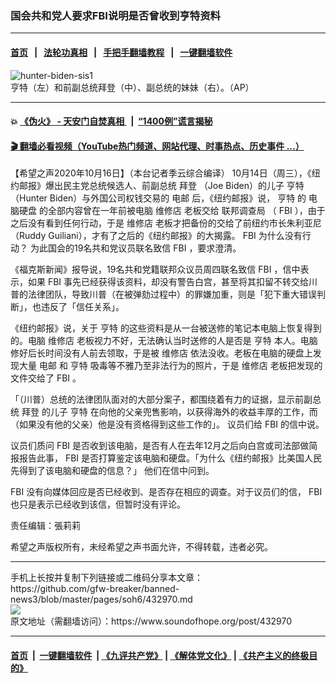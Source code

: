 ### 国会共和党人要求FBI说明是否曾收到亨特资料
------------------------

#### [首页](https://github.com/gfw-breaker/banned-news3/blob/master/README.md) &nbsp;&nbsp;|&nbsp;&nbsp; [法轮功真相](https://github.com/begood0513/basic/blob/master/README.md)  &nbsp;&nbsp;|&nbsp;&nbsp; [手把手翻墙教程](https://github.com/gfw-breaker/guides/wiki)  &nbsp;&nbsp;|&nbsp;&nbsp; [一键翻墙软件](https://github.com/gfw-breaker/nogfw/blob/master/README.md)  



<div><img alt="hunter-biden-sis1" src="https://img.soundofhope.org/2020-10/hunter-biden-sis1-1602891598826.jpg"/>
<br/><figcaption class="caption">
 亨特（左）和前副总统拜登（中）、副总统的妹妹（右）。（AP）
</figcaption></div><hr/>

#### 💥 [《伪火》 - 天安门自焚真相 ](http://158.247.195.190:10000/videos/blog/weihuo.html)&nbsp; |&nbsp; [“1400例”谎言揭秘  ](http://158.247.195.190:10000/videos/blog/jiexi1400.html)

#### [ 🎬  翻墙必看视频（YouTube热门频道、网站代理、时事热点、历史事件 ...）](https://github.com/gfw-breaker/links/blob/master/banned.md)

<div><div class="Content__Wrapper sc-1bvya0-0 grZQxZ">
 <p class="meta-top">
  <span class="meta">
   【希望之声2020年10月16日】（本台记者季云综合编译）
  </span>
  10月14日（周三），《纽约邮报》爆出民主党总统候选人、前副总统
  <ok href="/term/3365">
   拜登
  </ok>
  （Joe Biden）的儿子
  <ok href="/term/104114">
   亨特
  </ok>
  （Hunter Biden）与外国公司权钱交易的
  <ok href="/term/13393">
   电邮
  </ok>
  后，《纽约邮报》说，
  <ok href="/term/104114">
   亨特
  </ok>
  的
  <ok href="/term/398380">
   电脑硬盘
  </ok>
  的全部内容曾在一年前被电脑
  <ok href="/term/399442">
   维修店
  </ok>
  老板交给
  <ok href="/term/13392">
   联邦调查局
  </ok>
  （
  <ok href="/term/1952">
   FBI
  </ok>
  ），由于之后没有看到任何行动，于是
  <ok href="/term/399442">
   维修店
  </ok>
  老板才把备份的交给了前纽约市长朱利亚尼（Ruddy Guiliani），才有了之后的《纽约邮报》的大揭露。
  <ok href="/term/1952">
   FBI
  </ok>
  为什么没有行动？ 为此国会的19名共和党议员联名致信
  <ok href="/term/1952">
   FBI
  </ok>
  ，要求澄清。
 </p>
 <p>
  《福克斯新闻》报导说，19名共和党籍联邦众议员周四联名致信
  <ok href="/term/1952">
   FBI
  </ok>
  ，信中表示，如果
  <ok href="/term/1952">
   FBI
  </ok>
  事先已经获得该资料，却没有警告白宫，甚至将其扣留不转交给川普的法律团队，导致川普（在被弹劾过程中）的罪嫌加重，则是「犯下重大错误判断」，也违反了「信任关系」。
 </p>
 <div class="AD_Embed__Wrap-sc-1xslmin-0 igMuqX module desktop">
  <div>
  </div>
 </div>
 <p>
  《纽约邮报》说，关于
  <ok href="/term/104114">
   亨特
  </ok>
  的这些资料是从一台被送修的笔记本电脑上恢复得到的。电脑
  <ok href="/term/399442">
   维修店
  </ok>
  老板视力不好，无法确认当时送修的人是否是
  <ok href="/term/104114">
   亨特
  </ok>
  本人。电脑修好后长时间没有人前去领取，于是被
  <ok href="/term/399442">
   维修店
  </ok>
  依法没收。老板在电脑的硬盘上发现大量
  <ok href="/term/13393">
   电邮
  </ok>
  和
  <ok href="/term/104114">
   亨特
  </ok>
  吸毒等不雅乃至非法行为的照片，于是
  <ok href="/term/399442">
   维修店
  </ok>
  老板把发现的文件交给了
  <ok href="/term/1952">
   FBI
  </ok>
  。
 </p>
 <p>
  「（川普）总统的法律团队面对的大部分案子，都围绕着有力的证据，显示前副总统
  <ok href="/term/3365">
   拜登
  </ok>
  的儿子
  <ok href="/term/104114">
   亨特
  </ok>
  在向他的父亲兜售影响，以获得海外的收益丰厚的工作，而（如果没有他的父亲）他是没有资格得到这些工作的」。 议员们给
  <ok href="/term/1952">
   FBI
  </ok>
  的信中说。
 </p>
 <p>
  议员们质问
  <ok href="/term/1952">
   FBI
  </ok>
  是否收到该电脑，是否有人在去年12月之后向白宫或司法部做简报报告此事，
  <ok href="/term/1952">
   FBI
  </ok>
  是否打算鉴定该电脑和硬盘。「为什么《纽约邮报》比美国人民先得到了该电脑和硬盘的信息？」 他们在信中问到。
 </p>
 <p>
  <ok href="/term/1952">
   FBI
  </ok>
  没有向媒体回应是否已经收到、是否存在相应的调查。对于议员们的信，
  <ok href="/term/1952">
   FBI
  </ok>
  也只是表示已经收到该信，但暂时没有评论。
 </p>
 <p class="meta-btm">
  责任编辑：張莉莉
 </p>
 <p class="meta-btm">
  希望之声版权所有，未经希望之声书面允许，不得转载，违者必究。
 </p>
</div>
</div>
<hr/>
手机上长按并复制下列链接或二维码分享本文章：<br/>
https://github.com/gfw-breaker/banned-news3/blob/master/pages/soh6/432970.md <br/>
<a href='https://github.com/gfw-breaker/banned-news3/blob/master/pages/soh6/432970.md'><img src='https://github.com/gfw-breaker/banned-news3/blob/master/pages/soh6/432970.md.png'/></a> <br/>
原文地址（需翻墙访问）：https://www.soundofhope.org/post/432970


------------------------
#### [首页](https://github.com/gfw-breaker/banned-news3/blob/master/README.md) &nbsp;|&nbsp; [一键翻墙软件](https://github.com/gfw-breaker/nogfw/blob/master/README.md) &nbsp;| [《九评共产党》](https://github.com/gfw-breaker/9ping.md/blob/master/README.md#九评之一评共产党是什么) | [《解体党文化》](https://github.com/gfw-breaker/jtdwh.md/blob/master/README.md) | [《共产主义的终极目的》](https://github.com/gfw-breaker/gczydzjmd.md/blob/master/README.md)


<img src='http://gfw-breaker.win/banned-news3/pages/soh6/432970.md' width='0px' height='0px'/>
